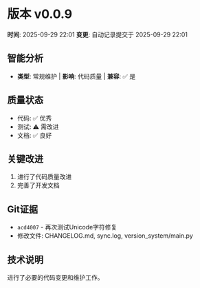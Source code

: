 # 版本 v0.0.9
**时间**: 2025-09-29 22:01
**变更**: 自动记录提交于 2025-09-29 22:01

## 智能分析
- **类型**: 常规维护 | **影响**: 代码质量 | **兼容**: ✅ 是

## 质量状态
- 代码: ✅ 优秀
- 测试: ⚠️ 需改进
- 文档: ✅ 良好

## 关键改进
1. 进行了代码质量改进
2. 完善了开发文档

## Git证据
- `acd4007` - 再次测试Unicode字符修复
- 修改文件: CHANGELOG.md, sync.log, version_system/main.py

## 技术说明
进行了必要的代码变更和维护工作。
